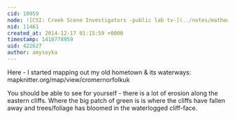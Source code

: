 ```yaml
---
cid: 10959
node: ![CSI: Creek Scene Investigators -public lab tv-](../notes/mathew/12-15-2014/csi-creek-scene-investigators-public-lab-tv)
nid: 11461
created_at: 2014-12-17 01:15:59 +0000
timestamp: 1418778959
uid: 422627
author: amysoyka
---
```


Here - I started mapping out my old hometown & its waterways:
mapknitter.org/map/view/cromernorfolkuk

You should be able to see for yourself - there is a lot of erosion along the eastern cliffs.
Where the big patch of green is is where the cliffs have fallen away and trees/foliage has bloomed in the waterlogged cliff-face.